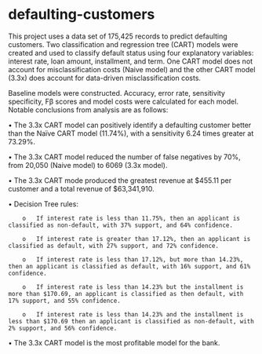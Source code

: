 # defaulting-customers
This project uses a data set of  175,425 records to predict defaulting customers. Two classification and regression tree (CART) models were created and used to classify default status using four explanatory variables: interest rate, loan amount, installment, and term. One CART model does not account for misclassification costs (Naive model) and the other CART model (3.3x) does account for data-driven misclassification costs. 

 Baseline models were constructed. Accuracy, error rate, sensitivity specificity, Fβ scores and model costs were calculated for each model. Notable conclusions from analysis are as follows:


•	The 3.3x CART model can positively identify a defaulting customer better than the Naïve CART model (11.74%), with a sensitivity 6.24 times greater at 73.29%. 

•	The 3.3x CART model reduced the number of false negatives by 70%, from 20,050 (Naive model) to 6069 (3.3x model).

•	The 3.3x CART mode produced the greatest revenue at $455.11 per customer and a total revenue of $63,341,910.

•	Decision Tree rules:

        o	If interest rate is less than 11.75%, then an applicant is classified as non-default, with 37% support, and 64% confidence.

        o	If interest rate is greater than 17.12%, then an applicant is classified as default, with 27% support, and 72% confidence.

        o	If interest rate is less than 17.12%, but more than 14.23%, then an applicant is classified as default, with 16% support, and 61% confidence.

        o	If interest rate is less than 14.23% but the installment is more than $170.69, an applicant is classified as then default, with 17% support, and 55% confidence.

        o	If interest rate is less than 14.23% and the installment is less than $170.69 then an applicant is classified as non-default, with 2% support, and 56% confidence.
        
• The 3.3x CART model is the most profitable model for the bank. 
